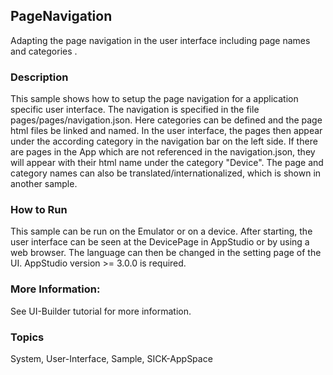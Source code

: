 ## PageNavigation
Adapting the page navigation in the user interface including page names and categories . 
### Description
This sample shows how to setup the page navigation for a application specific user interface. 
The navigation is specified in the file pages/pages/navigation.json. 
Here categories can be defined and the page html files be linked and named.
In the user interface, the pages then appear under the according category in the navigation bar on the left side.
If there are pages in the App which are not referenced in the navigation.json, they will appear with their html name under the category "Device". 
The page and category names can also be translated/internationalized, which is shown in another sample. 

### How to Run
This sample can be run on the Emulator or on a device. After starting, the user interface can be seen at the DevicePage in AppStudio or by using a web browser. The language can then be changed in the setting page of the UI.
AppStudio version >= 3.0.0 is required.

### More Information:
See UI-Builder tutorial for more information.

### Topics
System, User-Interface, Sample, SICK-AppSpace
